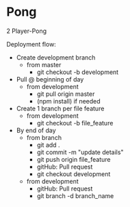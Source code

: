 # Pong
2 Player-Pong


Deployment flow:

- Create development branch
  - from master
    - git checkout -b development
- Pull @ beginning of day
  - from development
    - git pull origin master
    - (npm install) if needed
- Create 1 branch per file feature
  - from development
    - git checkout -b file_feature
- By end of day
  - from branch
    - git add .
    - git commit -m "update details"
    - git push origin file_feature
    - gitHub: Pull request
    - git checkout development
  - from development
    - gitHub: Pull request
    - git branch -d branch_name
